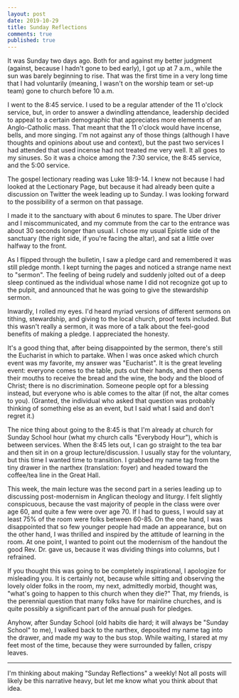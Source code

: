 ```yaml
---
layout: post
date: 2019-10-29
title: Sunday Reflections
comments: true
published: true
---
```


It was Sunday two days ago. Both for and against my better judgment (against, because I hadn't gone to bed early), I got up at 7 a.m., while the sun was barely beginning to rise. That was the first time in a very long time that I had voluntarily (meaning, I wasn't on the worship team or set-up team) gone to church before 10 a.m. 

I went to the 8:45 service. I used to be a regular attender of the 11 o'clock service, but, in order to answer a dwindling attendance, leadership decided to appeal to a certain demographic that appreciates more elements of an Anglo-Catholic mass. That meant that the 11 o'clock would have incense, bells, and more singing. I'm not against any of those things (although I have thoughts and opinions about use and context), but the past two services I had attended that used incense had not treated me very well. It all goes to my sinuses. So it was a choice among the 7:30 service, the 8:45 service, and the 5:00 service. 

The gospel lectionary reading was Luke 18:9-14. I knew not because I had looked at the Lectionary Page, but because it had already been quite a discussion on Twitter the week leading up to Sunday. I was looking forward to the possibility of a sermon on that passage.

I made it to the sanctuary with about 6 minutes to spare. The Uber driver and I miscommunicated, and my commute from the car to the entrance was about 30 seconds longer than usual. I chose my usual Epistle side of the sanctuary (the right side, if you're facing the altar), and sat a little over halfway to the front. 

As I flipped through the bulletin, I saw a pledge card and remembered it was still pledge month. I kept turning the pages and noticed a strange name next to "sermon". The feeling of being rudely and suddenly jolted out of a deep sleep continued as the individual whose name I did not recognize got up to the pulpit, and announced that he was going to give the stewardship sermon. 

Inwardly, I rolled my eyes. I'd heard myriad versions of different sermons on tithing, stewardship, and giving to the local church, proof texts included. But this wasn't really a sermon, it was more of a talk about the feel-good benefits of making a pledge. I appreciated the honesty. 

It's a good thing that, after being disappointed by the sermon, there's still the Eucharist in which to partake. When I was once asked which church event was my favorite, my answer was "Eucharist". It is the great leveling event: everyone comes to the table, puts out their hands, and then opens their mouths to receive the bread and the wine, the body and the blood of Christ; there is no discrimination. Someone people opt for a blessing instead, but everyone who is able comes to the altar (if not, the altar comes to you). (Granted, the individual who asked that question was probably thinking of something else as an event, but I said what I said and don't regret it.)

The nice thing about going to the 8:45 is that I'm already at church for Sunday School hour (what my church calls "Everybody Hour"), which is between services. When the 8:45 lets out, I can go straight to the tea bar and then sit in on a group lecture/discussion. I usually stay for the voluntary, but this time I wanted time to transition. I grabbed my name tag from the tiny drawer in the narthex (translation: foyer) and headed toward the coffee/tea line in the Great Hall.

This week, the main lecture was the second part in a series leading up to discussing post-modernism in Anglican theology and liturgy. I felt slightly conspicuous, because the vast majority of people in the class were over age 60, and quite a few were over age 70. If I had to guess, I would say at least 75% of the room were folks between 60-85. On the one hand, I was disappointed that so few younger people had made an appearance, but on the other hand, I was thrilled and inspired by the attitude of learning in the room. At one point, I wanted to point out the modernism of the handout the good Rev. Dr. gave us, because it was dividing things into columns, but I refrained. 

If you thought this was going to be completely inspirational, I apologize for misleading you. It is certainly not, because while sitting and observing the lovely older folks in the room, my next, admittedly morbid, thought was, "what's going to happen to this church when they die?" That, my friends, is the perennial question that many folks have for mainline churches, and is quite possibly a significant part of the annual push for pledges. 

Anyhow, after Sunday School (old habits die hard; it will always be "Sunday School" to me), I walked back to the narthex, deposited my name tag into the drawer, and made my way to the bus stop. While waiting, I stared at my feet most of the time, 
because they were surrounded by fallen, crispy leaves. 

___
I'm thinking about making "Sunday Reflections" a weekly! Not all posts will likely be this narrative heavy, but let me know what you think about that idea.
